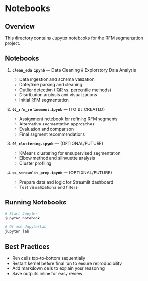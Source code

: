 # Notebooks

## Overview

This directory contains Jupyter notebooks for the RFM segmentation project.

## Notebooks

1. **`clean_eda.ipynb`** — Data Cleaning & Exploratory Data Analysis
   - Data ingestion and schema validation
   - Date/time parsing and cleaning
   - Outlier detection (IQR vs. percentile methods)
   - Distribution analysis and visualizations
   - Initial RFM segmentation

2. **`02_rfm_refinement.ipynb`** — (TO BE CREATED)
   - Assignment notebook for refining RFM segments
   - Alternative segmentation approaches
   - Evaluation and comparison
   - Final segment recommendations

3. **`03_clustering.ipynb`** — (OPTIONAL/FUTURE)
   - KMeans clustering for unsupervised segmentation
   - Elbow method and silhouette analysis
   - Cluster profiling

4. **`04_streamlit_prep.ipynb`** — (OPTIONAL/FUTURE)
   - Prepare data and logic for Streamlit dashboard
   - Test visualizations and filters

## Running Notebooks

```bash
# Start Jupyter
jupyter notebook

# Or use JupyterLab
jupyter lab
```

## Best Practices

- Run cells top-to-bottom sequentially
- Restart kernel before final run to ensure reproducibility
- Add markdown cells to explain your reasoning
- Save outputs inline for easy review

